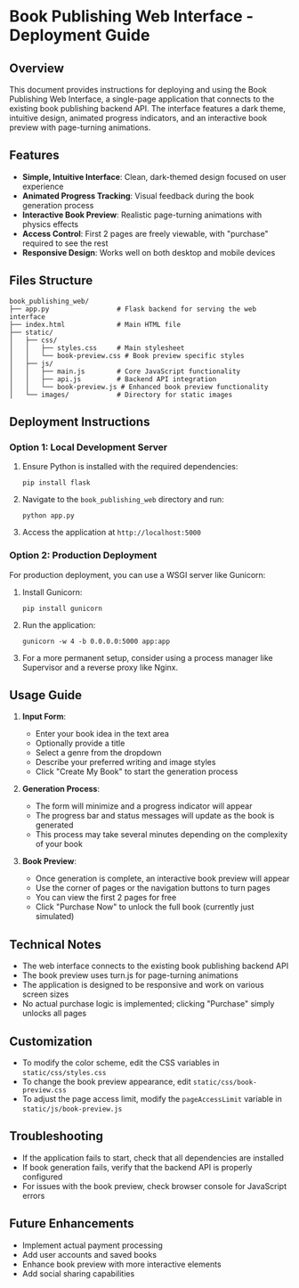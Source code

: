 # Book Publishing Web Interface - Deployment Guide

## Overview

This document provides instructions for deploying and using the Book Publishing Web Interface, a single-page application that connects to the existing book publishing backend API. The interface features a dark theme, intuitive design, animated progress indicators, and an interactive book preview with page-turning animations.

## Features

- **Simple, Intuitive Interface**: Clean, dark-themed design focused on user experience
- **Animated Progress Tracking**: Visual feedback during the book generation process
- **Interactive Book Preview**: Realistic page-turning animations with physics effects
- **Access Control**: First 2 pages are freely viewable, with "purchase" required to see the rest
- **Responsive Design**: Works well on both desktop and mobile devices

## Files Structure

```
book_publishing_web/
├── app.py                 # Flask backend for serving the web interface
├── index.html             # Main HTML file
├── static/
│   ├── css/
│   │   ├── styles.css     # Main stylesheet
│   │   └── book-preview.css # Book preview specific styles
│   ├── js/
│   │   ├── main.js        # Core JavaScript functionality
│   │   ├── api.js         # Backend API integration
│   │   └── book-preview.js # Enhanced book preview functionality
│   └── images/            # Directory for static images
```

## Deployment Instructions

### Option 1: Local Development Server

1. Ensure Python is installed with the required dependencies:
   ```
   pip install flask
   ```

2. Navigate to the `book_publishing_web` directory and run:
   ```
   python app.py
   ```

3. Access the application at `http://localhost:5000`

### Option 2: Production Deployment

For production deployment, you can use a WSGI server like Gunicorn:

1. Install Gunicorn:
   ```
   pip install gunicorn
   ```

2. Run the application:
   ```
   gunicorn -w 4 -b 0.0.0.0:5000 app:app
   ```

3. For a more permanent setup, consider using a process manager like Supervisor and a reverse proxy like Nginx.

## Usage Guide

1. **Input Form**:
   - Enter your book idea in the text area
   - Optionally provide a title
   - Select a genre from the dropdown
   - Describe your preferred writing and image styles
   - Click "Create My Book" to start the generation process

2. **Generation Process**:
   - The form will minimize and a progress indicator will appear
   - The progress bar and status messages will update as the book is generated
   - This process may take several minutes depending on the complexity of your book

3. **Book Preview**:
   - Once generation is complete, an interactive book preview will appear
   - Use the corner of pages or the navigation buttons to turn pages
   - You can view the first 2 pages for free
   - Click "Purchase Now" to unlock the full book (currently just simulated)

## Technical Notes

- The web interface connects to the existing book publishing backend API
- The book preview uses turn.js for page-turning animations
- The application is designed to be responsive and work on various screen sizes
- No actual purchase logic is implemented; clicking "Purchase" simply unlocks all pages

## Customization

- To modify the color scheme, edit the CSS variables in `static/css/styles.css`
- To change the book preview appearance, edit `static/css/book-preview.css`
- To adjust the page access limit, modify the `pageAccessLimit` variable in `static/js/book-preview.js`

## Troubleshooting

- If the application fails to start, check that all dependencies are installed
- If book generation fails, verify that the backend API is properly configured
- For issues with the book preview, check browser console for JavaScript errors

## Future Enhancements

- Implement actual payment processing
- Add user accounts and saved books
- Enhance book preview with more interactive elements
- Add social sharing capabilities
